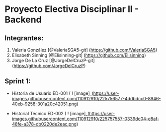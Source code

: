 # Proyecto Electiva Disciplinar II - Backend

## Integrantes:

1. Valeria González [@ValeriaSGA5-git] (https://github.com/ValeriaSGA5)
2. Elisabeth Sinning [@Elisinning-git] (https://github.com/Elisinning)
3. Jorge De La Cruz [@JorgeDelCruzP-git] (https://github.com/JorgeDelCruzP)

## Sprint 1:

- Historia de Usuario ED-001
( ! [image]_(https://user-images.githubusercontent.com/110912910/225756577-4ddbdcc0-8946-40eb-9258-301a20c42051.png)

- Historial  Técnico ED-002
( ! [image]_(https://user-images.githubusercontent.com/110912910/225757557-0339dc04-e8af-48fe-a378-db0220de2eac.png)
